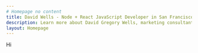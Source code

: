 ```yaml
---
# Homepage no content
title: David Wells - Node + React JavaScript Developer in San Francisco
description: Learn more about David Gregory Wells, marketing consultant and full stack developer
layout: Homepage
---
```


Hi
